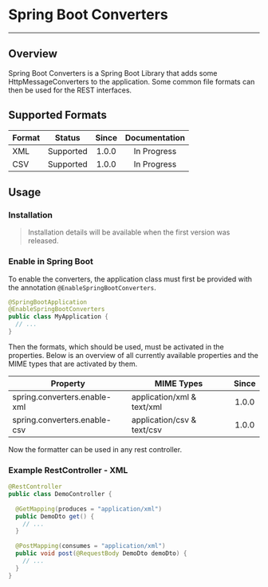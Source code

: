 # Spring Boot Converters

---

## Overview

Spring Boot Converters is a Spring Boot Library that adds some HttpMessageConverters to the application.
Some common file formats can then be used for the REST interfaces.

## Supported Formats

|Format|Status|Since|Documentation|
|---|:---:|:---:|:---:|
|XML|Supported|1.0.0|In Progress|
|CSV|Supported|1.0.0|In Progress|

## Usage

### Installation

> Installation details will be available when the first version was released.

### Enable in Spring Boot

To enable the converters, the application class must first be provided with the annotation `@EnableSpringBootConverters`.

```java
@SpringBootApplication
@EnableSpringBootConverters
public class MyApplication {
  // ...
}
```

Then the formats, which should be used, must be activated in the properties.
Below is an overview of all currently available properties and the MIME types that are activated by them.

|Property|MIME Types|Since|
|---|---|:---:|
|spring.converters.enable-xml|application/xml & text/xml|1.0.0|
|spring.converters.enable-csv|application/csv & text/csv|1.0.0|

Now the formatter can be used in any rest controller.

### Example RestController - XML

```java
@RestController
public class DemoController {
  
  @GetMapping(produces = "application/xml")
  public DemoDto get() {
    // ...
  }
  
  @PostMapping(consumes = "application/xml")
  public void post(@RequestBody DemoDto demoDto) {
    // ...
  }
}
```
